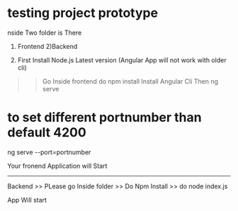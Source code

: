 # testing project prototype 
nside Two folder is There 
1) Frontend
2)Backend

1) First Install Node.js Latest version (Angular App will not work with older cli)

>> Go Inside frontend do npm install
>> Install Angular Cli
Then ng serve
# to set different portnumber than default 4200
ng serve --port=portnumber


Your fronend Application will Start

---------------------------------------------

Backend >>
PLease go Inside folder >> Do Npm Install >> do node index.js

App Will start
